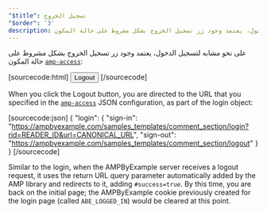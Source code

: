 ```yaml
---
"$title": تسجيل الخروج
"$order": '3'
description: على نحو مشابه لزر تسجيل الدخول، يعتمد وجود زر تسجيل الخروج بشكل مشروط على حالة المكون amp-access ...
---
```


على نحو مشابه لتسجيل الدخول، يعتمد وجود زر تسجيل الخروج بشكل مشروط على حالة المكون [`amp-access`](../../../../documentation/components/reference/amp-access.md):

[sourcecode:html]
<button amp-access="loggedIn" amp-access-hide tabindex="0" on="tap:amp-access.login-sign-out" class="button-primary comment-button">Logout</button>
[/sourcecode]

When you click the Logout button, you are directed to the URL that you specified in the [`amp-access`](../../../../documentation/components/reference/amp-access.md) JSON configuration, as part of the login object:

[sourcecode:json]
{
"login": {
  "sign-in": "https://ampbyexample.com/samples_templates/comment_section/login?rid=READER_ID&url=CANONICAL_URL",
  "sign-out": "https://ampbyexample.com/samples_templates/comment_section/logout"
  }
}
[/sourcecode]

Similar to the login, when the AMPByExample server receives a logout request, it uses the return URL query parameter automatically added by the AMP library and redirects to it, adding `#success=true`. By this time, you are back on the initial page; the AMPByExample cookie previously created for the login page (called `ABE_LOGGED_IN`) would be cleared at this point.
